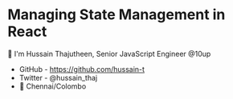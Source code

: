 # Managing State Management in React

👋 I'm Hussain Thajutheen, Senior JavaScript Engineer @10up

- GitHub - https://github.com/hussain-t
- Twitter - @hussain_thaj
- 🏡 Chennai/Colombo
